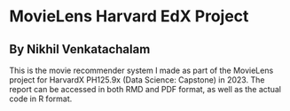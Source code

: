 # MovieLens Harvard EdX Project
## By Nikhil Venkatachalam

This is the movie recommender system I made as part of the MovieLens project for HarvardX PH125.9x (Data Science: Capstone) in 2023. The report can be accessed in both RMD and PDF format, as well as the actual code in R format.
